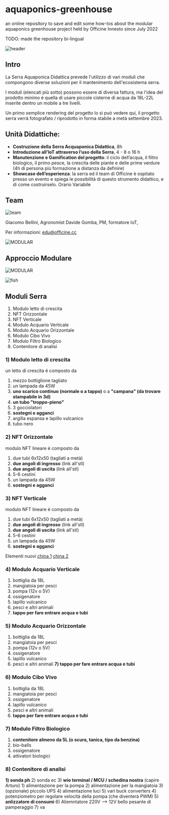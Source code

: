 # aquaponics-greenhouse
an online repository to save and edit some how-tos about the modular aquaponics greenhouse project held by Officine Innesto since July 2022

TODO: made the repository bi-lingual 

![header](./data/header.png)

## Intro

La Serra Aquaponica Didattica prevede l'utilizzo di vari moduli che compongono diverse soluzioni per il mantenimento dell'ecosistema serra. 

I moduli (elencati più sotto) possono essere di diversa fattura, ma l'idea del prodotto minimo é quella di usare piccole cisterne di acqua da 18L-22L inserite dentro un mobile a tre livelli. 

Un primo semplice rendering del progetto lo si può vedere qui, il progetto serra verrà fotografato / riprodotto in forma stabile a metà settembre 2023. 

## Unità Didattiche:

* **Costruzione della Serra Acquaponica Didattica**, 8h  
* **Introduzione all’IoT attraverso l’uso della Serra**, 4 - 8 o 16 h  
* **Manutenzione e Gamification del progetto**: il ciclo dell’acqua, il filtro biologico,  il primo pesce, la crescita delle piante e delle prime verdure (4h di persona più formazione a distanza da definire) 
* **Showcase dell’esperienza**: la serra ed il team di Officine è ospitato presso un evento e spiega le possibilità di questo strumento didattico, e di come costruirselo. Orario Variabile 

## Team 

![team](./data/team.jpg)

Giacomo Bellini, Agronomist
Davide Gomba, PM, formatore IoT, 

Per informazioni: edu@officine.cc 




![MODULAR](./data/modules-2.PNG)

## Approccio Modulare 

![MODULAR](./data/modules.PNG)

![fish](./data/fish.jpg)


## Moduli Serra

1)  Modulo letto di crescita  
2)  NFT Orizzontale  
3)  NFT Verticale  
4)  Modulo Acquario Verticale  
5)  Modulo Acquario Orizzontale  
6)  Modulo Cibo Vivo  
7)  Modulo Filtro Biologico  
8) Contenitore di analisi  

### 1) Modulo letto di crescita

un letto di crescita é composto da
1) mezzo bottiglione tagliato
2) un lampada da 45W
3) **uno scarico continuo (normale o a tappo)** o a **"campana" (da trovare stampabile in 3d)**
4) **un tubo "troppo-pieno"**
5) 3 gocciolatori
6) **sostegni e agganci** 
7) argilla espansa e lapillo vulcanico
8) tubo nero

### 2)  NFT Orizzontale

modulo NFT lineare é composto da
1) due tubi 6x12x50 (tagliati a metà)
2) **due angoli di ingresso** (link all'stl) 
3) **due angoli di uscita** (link all'stl)
4) 5-6 cestini
5) un lampada da 45W
6) **sostegni e agganci** 

### 3)  NFT Verticale

modulo NFT lineare é composto da
1) due tubi 6x12x50 (tagliati a metà)
2) **due angoli di ingresso** (link all'stl) 
3) **due angoli di uscita** (link all'stl)
4) 5-6 cestini
5) un lampada da 45W
6) **sostegni e agganci** 

Elementi nuovi 
[china 1](https://www.aliexpress.us/item/3256805231872089.html?spm=a2g0o.detail.0.0.46ccDXtGDXtGwB&gps-id=pcDetailTopMoreOtherSeller&scm=1007.40050.281175.0&scm_id=1007.40050.281175.0&scm-url=1007.40050.281175.0&pvid=a844479e-ba1c-4d4b-bf85-db9159753253&_t=gps-id:pcDetailTopMoreOtherSeller,scm-url:1007.40050.281175.0,pvid:a844479e-ba1c-4d4b-bf85-db9159753253,tpp_buckets:668%232846%238113%231998&pdp_npi=3%40dis%21EUR%212.07%211.03%21%21%21%21%21%40211b619a16899530811687798e5c1f%2112000032982355334%21rec%21US%21723369429)
[china 2](https://www.aliexpress.us/item/3256804894188768.html?spm=a2g0o.detail.0.0.46ccDXtGDXtGwB&gps-id=pcDetailTopMoreOtherSeller&scm=1007.40050.281175.0&scm_id=1007.40050.281175.0&scm-url=1007.40050.281175.0&pvid=a844479e-ba1c-4d4b-bf85-db9159753253&_t=gps-id:pcDetailTopMoreOtherSeller,scm-url:1007.40050.281175.0,pvid:a844479e-ba1c-4d4b-bf85-db9159753253,tpp_buckets:668%232846%238113%231998&pdp_npi=3%40dis%21EUR%218.98%218.08%21%21%21%21%21%40211b619a16899530811687798e5c1f%2112000031565986637%21rec%21US%21723369429)


### 4) Modulo Acquario Verticale

1) bottiglia da 18L
2) mangiatoia per pesci
3) pompa (12v o 5V)
4) ossigenatore
5) lapillo vulcanico
6) pesci e altri animali
7) **tappo per fare entrare acqua e tubi**

### 5)  Modulo Acquario Orizzontale

1) bottiglia da 18L
2) mangiatoia per pesci
3) pompa (12v o 5V)
4) ossigenatore
5) lapillo vulcanico
6) pesci e altri animali
**7) tappo per fare entrare acqua e tubi**

### 6)  Modulo Cibo Vivo

1) bottiglia da 18L
2) mangiatoia per pesci
3) ossigenatore
4) lapillo vulcanico
5) pesci e altri animali
6) **tappo per fare entrare acqua e tubi**



### 7) Modulo Filtro Biologico

1) **contenitore almeno da 5L (o scura, tanica, tipo da benzina)**
2) bio-balls
3) ossigenatore
4) attivatori biologici

### 8) Contenitore di analisi

**1) sonda ph**
2) sonda ec
3) **wio terminal / MCU / schedina nostra** (capire Arturo)
	1) alimentazione per la pompa
	2) alimentazione per la mangiatoia
	3) (opzionale) piccolo UPS
	4) alimentazione luci 
	5) vari buck converters
4) potenziometro per regolare velocità della pompa (che diventerà PWM)
5) **anlizzatore di consumi**
6) Aliemntatore 220V --> 12V bello pesante di pamperaggio
7) va